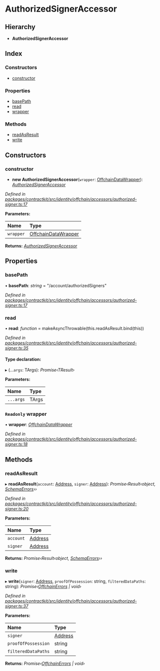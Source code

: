 # AuthorizedSignerAccessor

## Hierarchy

* **AuthorizedSignerAccessor**

## Index

### Constructors

* [constructor](_identity_offchain_accessors_authorized_signer_.authorizedsigneraccessor.md#constructor)

### Properties

* [basePath](_identity_offchain_accessors_authorized_signer_.authorizedsigneraccessor.md#basepath)
* [read](_identity_offchain_accessors_authorized_signer_.authorizedsigneraccessor.md#read)
* [wrapper](_identity_offchain_accessors_authorized_signer_.authorizedsigneraccessor.md#readonly-wrapper)

### Methods

* [readAsResult](_identity_offchain_accessors_authorized_signer_.authorizedsigneraccessor.md#readasresult)
* [write](_identity_offchain_accessors_authorized_signer_.authorizedsigneraccessor.md#write)

## Constructors

### constructor

+ **new AuthorizedSignerAccessor**\(`wrapper`: [OffchainDataWrapper](_identity_offchain_data_wrapper_.offchaindatawrapper.md)\): [_AuthorizedSignerAccessor_](_identity_offchain_accessors_authorized_signer_.authorizedsigneraccessor.md)

_Defined in_ [_packages/contractkit/src/identity/offchain/accessors/authorized-signer.ts:17_](https://github.com/celo-org/celo-monorepo/blob/master/packages/contractkit/src/identity/offchain/accessors/authorized-signer.ts#L17)

**Parameters:**

| Name | Type |
| :--- | :--- |
| `wrapper` | [OffchainDataWrapper](_identity_offchain_data_wrapper_.offchaindatawrapper.md) |

**Returns:** [_AuthorizedSignerAccessor_](_identity_offchain_accessors_authorized_signer_.authorizedsigneraccessor.md)

## Properties

### basePath

• **basePath**: _string_ = "/account/authorizedSigners"

_Defined in_ [_packages/contractkit/src/identity/offchain/accessors/authorized-signer.ts:17_](https://github.com/celo-org/celo-monorepo/blob/master/packages/contractkit/src/identity/offchain/accessors/authorized-signer.ts#L17)

### read

• **read**: _function_ = makeAsyncThrowable\(this.readAsResult.bind\(this\)\)

_Defined in_ [_packages/contractkit/src/identity/offchain/accessors/authorized-signer.ts:35_](https://github.com/celo-org/celo-monorepo/blob/master/packages/contractkit/src/identity/offchain/accessors/authorized-signer.ts#L35)

#### Type declaration:

▸ \(...`args`: TArgs\): _Promise‹TResult›_

**Parameters:**

| Name | Type |
| :--- | :--- |
| `...args` | TArgs |

### `Readonly` wrapper

• **wrapper**: [_OffchainDataWrapper_](_identity_offchain_data_wrapper_.offchaindatawrapper.md)

_Defined in_ [_packages/contractkit/src/identity/offchain/accessors/authorized-signer.ts:18_](https://github.com/celo-org/celo-monorepo/blob/master/packages/contractkit/src/identity/offchain/accessors/authorized-signer.ts#L18)

## Methods

### readAsResult

▸ **readAsResult**\(`account`: [Address](../modules/_base_.md#address), `signer`: [Address](../modules/_base_.md#address)\): _Promise‹Result‹object,_ [_SchemaErrors_](../modules/_identity_offchain_accessors_errors_.md#schemaerrors)_››_

_Defined in_ [_packages/contractkit/src/identity/offchain/accessors/authorized-signer.ts:20_](https://github.com/celo-org/celo-monorepo/blob/master/packages/contractkit/src/identity/offchain/accessors/authorized-signer.ts#L20)

**Parameters:**

| Name | Type |
| :--- | :--- |
| `account` | [Address](../modules/_base_.md#address) |
| `signer` | [Address](../modules/_base_.md#address) |

**Returns:** _Promise‹Result‹object,_ [_SchemaErrors_](../modules/_identity_offchain_accessors_errors_.md#schemaerrors)_››_

### write

▸ **write**\(`signer`: [Address](../modules/_base_.md#address), `proofOfPossession`: string, `filteredDataPaths`: string\): _Promise‹_[_OffchainErrors_](../modules/_identity_offchain_data_wrapper_.md#offchainerrors) _\| void›_

_Defined in_ [_packages/contractkit/src/identity/offchain/accessors/authorized-signer.ts:37_](https://github.com/celo-org/celo-monorepo/blob/master/packages/contractkit/src/identity/offchain/accessors/authorized-signer.ts#L37)

**Parameters:**

| Name | Type |
| :--- | :--- |
| `signer` | [Address](../modules/_base_.md#address) |
| `proofOfPossession` | string |
| `filteredDataPaths` | string |

**Returns:** _Promise‹_[_OffchainErrors_](../modules/_identity_offchain_data_wrapper_.md#offchainerrors) _\| void›_

